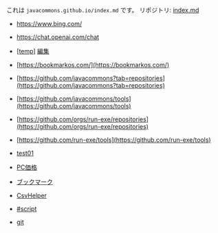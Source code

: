 これは `javacommons.github.io/index.md` です。
リポジトリ: <a target="_blank" href="https://github.com/javacommons/javacommons.github.io/blob/main/index.md">index.md</a>

* <a target="_blank" href="https://www.bing.com/">https://www.bing.com/</a>
* <a target="_blank" href="https://chat.openai.com/chat">https://chat.openai.com/chat</a>
* <a target="_blank" href="https://javacommons.github.io/temp/index.md">[temp]</a> <a target="_blank" href="https://github.com/javacommons/javacommons.github.io/blob/main/index.md">編集</a>

* [https://bookmarkos.com/](https://bookmarkos.com/)

* [https://github.com/javacommons?tab=repositories](https://github.com/javacommons?tab=repositories)
* [https://github.com/javacommons/tools](https://github.com/javacommons/tools)

* [https://github.com/orgs/run-exe/repositories](https://github.com/orgs/run-exe/repositories)
* [https://github.com/run-exe/tools](https://github.com/run-exe/tools)

* [test01](test01/index.md)
* [PC価格](PC価格/index.md)
* [ブックマーク](ブックマーク/index.md)
* [CsvHelper](CsvHelper/index.md)
* [\#script](SharpScript/index.md)
* [git](git/index.md)
